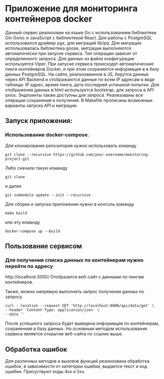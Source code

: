 # Приложение для мониторинга контейнеров docker 
Данный сервис реализован на языке Go с использованием библиотеки Gin Gonic и JavaScript с библиотекой React. Для работы с PostgreSQL использовался драйвер pgx, для миграций lib/pq. Для миграции использовалась библиотека goose, миграции выполняются автоматически при запуске сервиса. Тип операции зависит от определенного запроса. Для данных из файла конфигурации используется Viper.
При запуске сервиса происходят автоматические пинги контейнеров Docker, и при этом сохраняется информация в в базу данных PostgreSQL. На сайте, реализованном в JS, берутся данные через API Backend и отображаются данные по всем IP адресам в виде таблицы: IР адрес, время пинга, дата последней успешной попытки. Для отображения данных в html используется bootstrap, для запроса в API axios. Эндпоинты также доступны для запроса. Реализованы все  операции сохранения и получения.
В Makefile прописаны возможные варианты запуска API и миграции.
## Запуск приложения:
### Использование docker-compose.
   Для клонирования репозитория нужно использовать команду
   ```
   git clone --recursive https://github.com/your-username/monitoring-project.git
   ```
   Либо сначала такую команду
   ```
   git clone
   ```
   и далее 
   ```
   git submodule update --init --recursive
   ```
   Для сборки и запуска приложения нужно в консоль команду
   ```
   make build
   ```
   или эту команду
   ```
   docker-compose up --build
   ```
## Пользование сервисом
### Для получения списка данных по контейнерам нужно перейти по адресу
http://localhost:3000/
Отобразится веб-сайт с данными по пингам контейнеров.

Также, можно напрямую выполнить запрос получения данных по запросу
```
curl --location --request GET 'http://localhost:8000/api/data/get' \
--header 'Content-Type: application/json' \
--data ''
``` 
После успешного запроса будет выведена информация по контейнерам, сохраненная в базу данных.
Но основным методом использования сервиса является открытие веб-сайта по ссылке выше.
## Обработка ошибок
Для различных методов и вызовов функций реализована обработка ошибок, в зависимости от категории ошибки, выдается текст и код ошибки. Присуствуют коды 4хх и 5хх.
